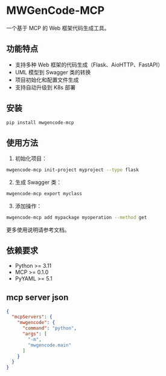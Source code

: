 # MWGenCode-MCP

一个基于 MCP 的 Web 框架代码生成工具。

## 功能特点

- 支持多种 Web 框架的代码生成（Flask、AioHTTP、FastAPI）
- UML 模型到 Swagger 类的转换
- 项目初始化和配置文件生成
- 支持自动升级到 K8s 部署

## 安装

```bash
pip install mwgencode-mcp
```

## 使用方法

1. 初始化项目：
```bash
mwgencode-mcp init-project myproject --type flask
```

2. 生成 Swagger 类：
```bash
mwgencode-mcp export myclass
```

3. 添加操作：
```bash
mwgencode-mcp add mypackage myoperation --method get
```

更多使用说明请参考文档。

## 依赖要求

- Python >= 3.11
- MCP >= 0.1.0
- PyYAML >= 5.1

## mcp server json
```json
{
  "mcpServers": {
    "mwgencode": {
      "command": "python",
      "args": [
        "-m",
        "mwgencode.main"
      ]
    }
  }
}
```
